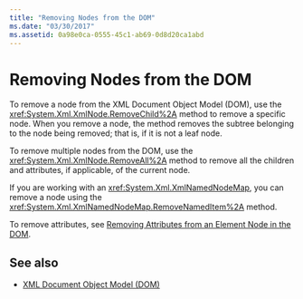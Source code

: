 ```yaml
---
title: "Removing Nodes from the DOM"
ms.date: "03/30/2017"
ms.assetid: 0a98e0ca-0555-45c1-ab69-0d8d20ca1abd
---
```

# Removing Nodes from the DOM

To remove a node from the XML Document Object Model (DOM), use the <xref:System.Xml.XmlNode.RemoveChild%2A> method to remove a specific node. When you remove a node, the method removes the subtree belonging to the node being removed; that is, if it is not a leaf node.  
  
 To remove multiple nodes from the DOM, use the <xref:System.Xml.XmlNode.RemoveAll%2A> method to remove all the children and attributes, if applicable, of the current node.  
  
 If you are working with an <xref:System.Xml.XmlNamedNodeMap>, you can remove a node using the <xref:System.Xml.XmlNamedNodeMap.RemoveNamedItem%2A> method.  
  
 To remove attributes, see [Removing Attributes from an Element Node in the DOM](removing-attributes-from-an-element-node-in-the-dom.md).  
  
## See also

- [XML Document Object Model (DOM)](xml-document-object-model-dom.md)
